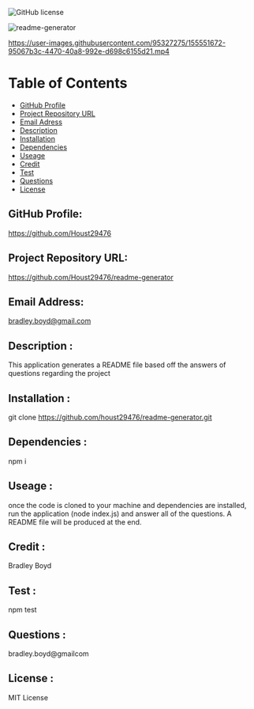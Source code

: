 

![GitHub license](https://img.shields.io/badge/MIT-license-orange)

![readme-generator](https://user-images.githubusercontent.com/95327275/155397868-c1f698ee-2061-4502-97a2-5df3df8c5e60.png)

https://user-images.githubusercontent.com/95327275/155551672-95067b3c-4470-40a8-992e-d698c6155d21.mp4

Table of Contents
=================

* [GitHub Profile](#GitHub-Profile)
* [Project Repository URL](#repo)
* [Email Adress](#email)
* [Description](#description)
* [Installation](#installation)
* [Dependencies](#dependencies)
* [Useage](#useage)
* [Credit](#credit)
* [Test](#test)
* [Questions](#Questions)
* [License](#license)

## GitHub Profile:

https://github.com/Houst29476

## Project Repository URL:
https://github.com/Houst29476/readme-generator

## Email Address:

bradley.boyd@gmail.com

## Description :

This application generates a README file based off the answers of questions regarding the project

## Installation :

git clone https://github.com/houst29476/readme-generator.git

## Dependencies : 

npm i

## Useage :

once the code is cloned to your machine and dependencies are installed, run the application (node index.js) and answer all of the questions. A README file will be produced at the end.

## Credit :

Bradley Boyd

## Test :

npm test

## Questions :

bradley.boyd@gmailcom

## License :

MIT License

